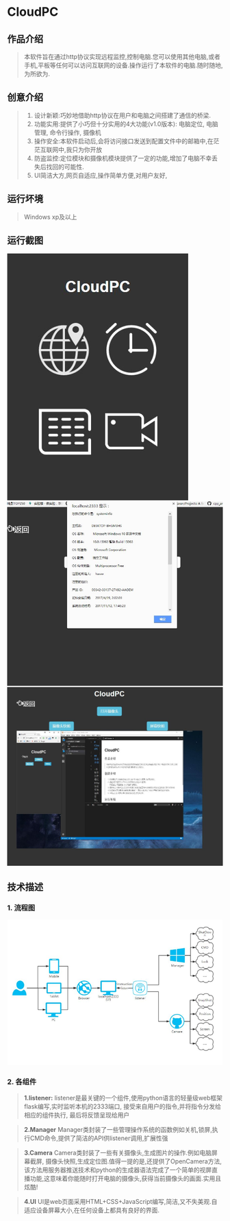 # CloudPC

## 作品介绍

>本软件旨在通过http协议实现远程监控,控制电脑.您可以使用其他电脑,或者手机,平板等任何可以访问互联网的设备.操作运行了本软件的电脑.随时随地,为所欲为.

## 创意介绍

>1. 设计新颖:巧妙地借助http协议在用户和电脑之间搭建了通信的桥梁.
>2. 功能实用:提供了小巧但十分实用的4大功能(v1.0版本):
电脑定位, 电脑管理, 命令行操作, 摄像机
>3. 操作安全:本软件启动后,会将访问接口发送到配置文件中的邮箱中,在茫茫互联网中,我只为你开放
>4. 防盗监控:定位模块和摄像机模块提供了一定的功能,增加了电脑不幸丢失后找回的可能性.
>5. UI简洁大方,网页自适应,操作简单方便,对用户友好,

## 运行坏境
>Windows xp及以上
## 运行截图
![](0.jpg)
![](1.jpg)
![](2.jpg)
## 技术描述
### 1. 流程图
![](3.jpg)

### 2. 各组件
>**1.listener:**
listener是最关键的一个组件,使用python语言的轻量级web框架flask编写,实时监听本机的2333端口, 接受来自用户的指令,并将指令分发给相应的组件执行, 最后将反馈呈现给用户

>**2.Manager**
Manager类封装了一些管理操作系统的函数例如关机,锁屏,执行CMD命令,提供了简洁的API供listener调用,扩展性强

>**3.Camera**
Camera类封装了一些有关摄像头,生成图片的操作.例如电脑屏幕截屏, 摄像头快照,生成定位图.值得一提的是,还提供了OpenCamera方法, 该方法用服务器推送技术和python的生成器语法完成了一个简单的视屏直播功能,这意味着你能随时打开电脑的摄像头,获得当前摄像头的画面.实用且炫酷!

>**4.UI**
UI是web页面采用HTML+CSS+JavaScript编写,简洁,又不失美观.自适应设备屏幕大小,在任何设备上都具有良好的界面.














